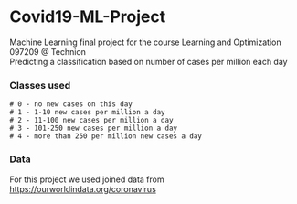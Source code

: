 # Covid19-ML-Project
Machine Learning final project for the course Learning and Optimization 097209 @ Technion \
Predicting a classification based on number of cases per million each day 
### Classes used
```
# 0 - no new cases on this day
# 1 - 1-10 new cases per million a day
# 2 - 11-100 new cases per million a day
# 3 - 101-250 new cases per million a day
# 4 - more than 250 per million new cases a day
```
### Data
For this project we used joined data from https://ourworldindata.org/coronavirus
